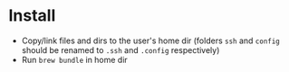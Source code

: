 
# Install

- Copy/link files and dirs to the user's home dir (folders `ssh` and `config` should be renamed to `.ssh` and `.config` respectively)
- Run `brew bundle` in home dir
